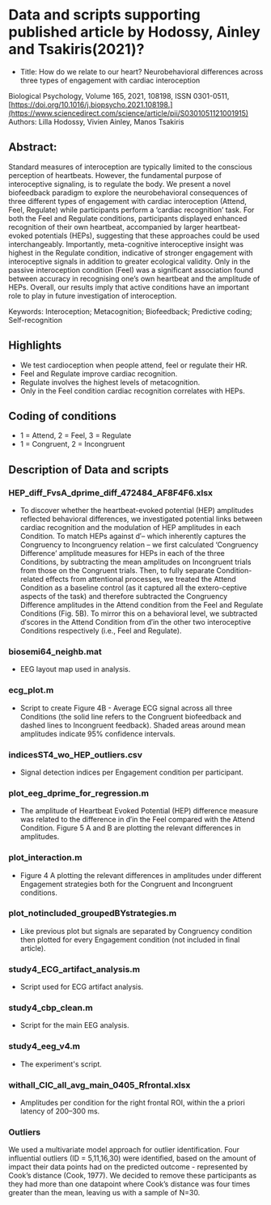 # Data and scripts supporting published article by Hodossy, Ainley and Tsakiris(2021)?

* Title: How do we relate to our heart? Neurobehavioral differences across three types of engagement with cardiac interoception

Biological Psychology,
Volume 165,
2021,
108198,
ISSN 0301-0511,
[https://doi.org/10.1016/j.biopsycho.2021.108198.](https://www.sciencedirect.com/science/article/pii/S0301051121001915)
Authors: Lilla Hodossy, Vivien Ainley, Manos Tsakiris

## Abstract: 
Standard measures of interoception are typically limited to the conscious perception of heartbeats. 
However, the fundamental purpose of interoceptive signaling, is to regulate the body. 
We present a novel biofeedback paradigm to explore the neurobehavioral consequences of three different types of 
engagement with cardiac interoception (Attend, Feel, Regulate) while participants perform a ‘cardiac recognition’ task. 
For both the Feel and Regulate conditions, participants displayed enhanced recognition of their own heartbeat, 
accompanied by larger heartbeat-evoked potentials (HEPs), suggesting that these approaches could be used interchangeably. 
Importantly, meta-cognitive interoceptive insight was highest in the Regulate condition, indicative of stronger engagement with 
interoceptive signals in addition to greater ecological validity. Only in the passive interoception condition (Feel) was a 
significant association found between accuracy in recognising one’s own heartbeat and the amplitude of HEPs. 
Overall, our results imply that active conditions have an important role to play in future investigation of interoception.

Keywords: Interoception; Metacognition; Biofeedback; Predictive coding; Self-recognition

## Highlights

* We test cardioception when people attend, feel or regulate their HR.
* Feel and Regulate improve cardiac recognition.
* Regulate involves the highest levels of metacognition.
* Only in the Feel condition cardiac recognition correlates with HEPs.

## Coding of conditions 
* 1 = Attend, 2 = Feel, 3 = Regulate
* 1 = Congruent, 2 = Incongruent


## Description of Data and scripts
### HEP_diff_FvsA_dprime_diff_472484_AF8F4F6.xlsx
* To discover whether the heartbeat-evoked potential (HEP) amplitudes reflected behavioral differences, we investigated potential
links between cardiac recognition and the modulation of HEP amplitudes in each Condition. 
To match HEPs against d′– which inherently captures the Congruency to Incongruency relation –
we first calculated ‘Congruency Difference’ amplitude measures for HEPs in each of the three Conditions, by subtracting the mean 
amplitudes on Incongruent trials from those on  the  Congruent trials. Then, to  fully separate Condition-related effects from 
attentional processes, we  treated the Attend Condition as a baseline control (as it captured all the extero-ceptive aspects of the task)
and therefore subtracted the Congruency Difference amplitudes in the Attend condition from the Feel and Regulate Conditions (Fig. 5B).
To mirror this on a behavioral level, we subtracted d′scores in the Attend Condition from d′in the other two interoceptive Conditions respectively
(i.e., Feel and Regulate). 

### biosemi64_neighb.mat
* EEG layout map used in analysis.

### ecg_plot.m
* Script to create Figure 4B - Average ECG signal across all three Conditions (the solid line refers to the Congruent biofeedback and dashed lines 
to Incongruent feedback). Shaded areas around mean amplitudes indicate 95% confidence intervals. 

### indicesST4_wo_HEP_outliers.csv
* Signal detection indices per Engagement condition per participant.

### plot_eeg_dprime_for_regression.m
* The amplitude of Heartbeat Evoked Potential (HEP) difference measure was related to the difference in d′in the Feel compared with the Attend Condition.
Figure 5 A and B are plotting the relevant differences in amplitudes.

### plot_interaction.m
* Figure 4 A plotting the relevant differences in amplitudes under different Engagement strategies both for the Congruent and Incongruent conditions.

### plot_notincluded_groupedBYstrategies.m
* Like previous plot but signals are separated by Congruency condition then plotted for every Engagement condition (not included in final article).

### study4_ECG_artifact_analysis.m
* Script used for ECG artifact analysis.

### study4_cbp_clean.m
* Script for the main EEG analysis.

### study4_eeg_v4.m
* The experiment's script.

### withall_CIC_all_avg_main_0405_Rfrontal.xlsx
* Amplitudes per condition for the right frontal ROI, within the a priori latency of 200–300 ms.

### Outliers
We used a multivariate model approach for outlier identification. Four influential outliers (ID = 5,11,16,30) were identified, based on the amount of
impact their data points had on the predicted outcome - represented by Cook’s distance (Cook, 1977). We decided to remove these participants as
they had more than one datapoint where Cook’s distance was four times greater than the mean, leaving us with a sample of N=30.


